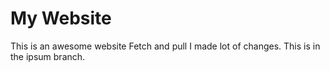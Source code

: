 # My Website
This is an awesome website
Fetch and pull
I made lot of changes. 
This is in the ipsum branch. 
